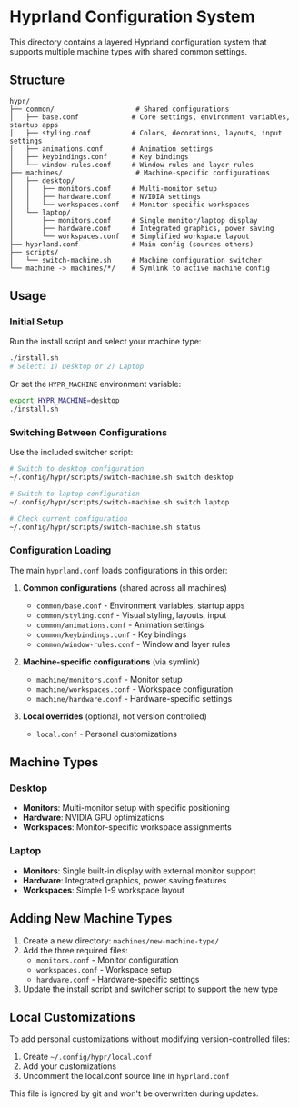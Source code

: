 # Hyprland Configuration System

This directory contains a layered Hyprland configuration system that supports multiple machine types with shared common settings.

## Structure

```
hypr/
├── common/                    # Shared configurations
│   ├── base.conf             # Core settings, environment variables, startup apps
│   ├── styling.conf          # Colors, decorations, layouts, input settings
│   ├── animations.conf       # Animation settings
│   ├── keybindings.conf      # Key bindings
│   └── window-rules.conf     # Window rules and layer rules
├── machines/                  # Machine-specific configurations
│   ├── desktop/
│   │   ├── monitors.conf     # Multi-monitor setup
│   │   ├── hardware.conf     # NVIDIA settings
│   │   └── workspaces.conf   # Monitor-specific workspaces
│   └── laptop/
│       ├── monitors.conf     # Single monitor/laptop display
│       ├── hardware.conf     # Integrated graphics, power saving
│       └── workspaces.conf   # Simplified workspace layout
├── hyprland.conf             # Main config (sources others)
├── scripts/
│   └── switch-machine.sh     # Machine configuration switcher
└── machine -> machines/*/    # Symlink to active machine config
```

## Usage

### Initial Setup

Run the install script and select your machine type:

```bash
./install.sh
# Select: 1) Desktop or 2) Laptop
```

Or set the `HYPR_MACHINE` environment variable:

```bash
export HYPR_MACHINE=desktop
./install.sh
```

### Switching Between Configurations

Use the included switcher script:

```bash
# Switch to desktop configuration
~/.config/hypr/scripts/switch-machine.sh switch desktop

# Switch to laptop configuration
~/.config/hypr/scripts/switch-machine.sh switch laptop

# Check current configuration
~/.config/hypr/scripts/switch-machine.sh status
```

### Configuration Loading

The main `hyprland.conf` loads configurations in this order:

1. **Common configurations** (shared across all machines)
   - `common/base.conf` - Environment variables, startup apps
   - `common/styling.conf` - Visual styling, layouts, input
   - `common/animations.conf` - Animation settings
   - `common/keybindings.conf` - Key bindings
   - `common/window-rules.conf` - Window and layer rules

2. **Machine-specific configurations** (via symlink)
   - `machine/monitors.conf` - Monitor setup
   - `machine/workspaces.conf` - Workspace configuration
   - `machine/hardware.conf` - Hardware-specific settings

3. **Local overrides** (optional, not version controlled)
   - `local.conf` - Personal customizations

## Machine Types

### Desktop
- **Monitors**: Multi-monitor setup with specific positioning
- **Hardware**: NVIDIA GPU optimizations
- **Workspaces**: Monitor-specific workspace assignments

### Laptop
- **Monitors**: Single built-in display with external monitor support
- **Hardware**: Integrated graphics, power saving features
- **Workspaces**: Simple 1-9 workspace layout

## Adding New Machine Types

1. Create a new directory: `machines/new-machine-type/`
2. Add the three required files:
   - `monitors.conf` - Monitor configuration
   - `workspaces.conf` - Workspace setup
   - `hardware.conf` - Hardware-specific settings
3. Update the install script and switcher script to support the new type

## Local Customizations

To add personal customizations without modifying version-controlled files:

1. Create `~/.config/hypr/local.conf`
2. Add your customizations
3. Uncomment the local.conf source line in `hyprland.conf`

This file is ignored by git and won't be overwritten during updates.